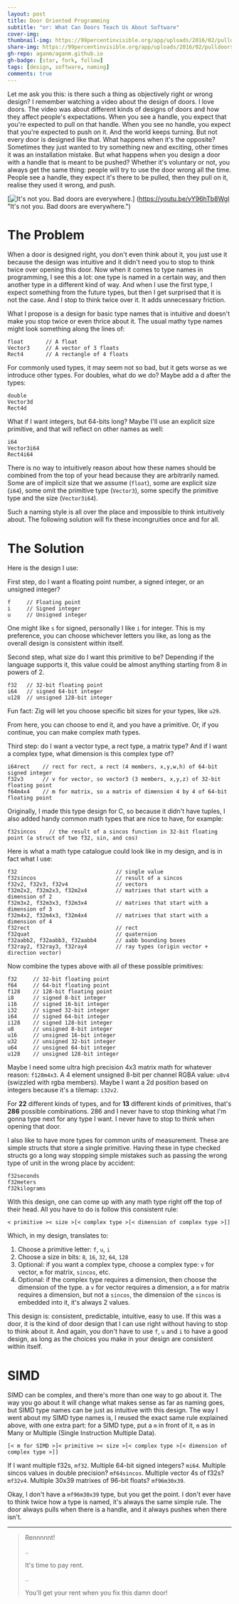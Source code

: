 ```yaml
---
layout: post
title: Door Oriented Programming
subtitle: "or: What Can Doors Teach Us About Software"
cover-img:
thumbnail-img: https://99percentinvisible.org/app/uploads/2016/02/pulldoors.jpg
share-img: https://99percentinvisible.org/app/uploads/2016/02/pulldoors.jpg
gh-repo: aganm/aganm.github.io
gh-badge: [star, fork, follow]
tags: [design, software, naming]
comments: true
---
```


Let me ask you this: is there such a thing as objectively right or wrong design?
I remember watching a video about the design of doors. I love doors. The video
was about different kinds of designs of doors and how they affect people's
expectations. When you see a handle, you expect that you're expected to pull
on that handle.  When you see no handle, you expect that you're expected to
push on it. And the world keeps turning. But not every door is designed like
that.  What happens when it's the opposite? Sometimes they just wanted to try
something new and exciting, other times it was an installation mistake. But what
happens when you design a door with a handle that is meant to be pushed?
Whether it's voluntary or not, you always get the same thing:
people will try to use the door wrong all the time. People see a handle, they
expect it's there to be pulled, then they pull on it, realise they used it
wrong, and push.

[![It's not you. Bad doors are everywhere.](https://99percentinvisible.org/app/uploads/2016/02/pulldoors.jpg)]
(https://youtu.be/yY96hTb8WgI "It's not you. Bad doors are everywhere.")

# The Problem

When a door is designed right, you don't even think about it, you just use it
because the design was intuitive and it didn't need you to stop to think twice
over opening this door. Now when it comes to type names in programming, I see
this a lot: one type is named in a certain way, and then another type in a
different kind of way. And when I use the first type, I expect something
from the future types, but then I get surprised that it is not the case.
And I stop to think twice over it. It adds unnecessary friction.

What I propose is a design for basic type names that is intuitive and doesn't
make you stop twice or even thrice about it. The usual mathy type names might
look something along the lines of:

~~~
float       // A float
Vector3     // A vector of 3 floats
Rect4       // A rectangle of 4 floats
~~~

For commonly used types, it may seem not so bad, but it gets worse as we introduce
other types. For doubles, what do we do? Maybe add a d after the types:

~~~
double
Vector3d
Rect4d
~~~

What if I want integers, but 64-bits long? Maybe I'll use an explicit size primitive,
and that will reflect on other names as well:

~~~
i64
Vector3i64
Rect4i64
~~~

There is no way to intuitively reason about how these names should be combined
from the top of your head because they are arbitrarily named. Some are of
implicit size that we assume (`float`), some are explicit size (`i64`), some
omit the primitive type  (`Vector3`), some specify the primitive type and the
size (`Vector3i64`).

Such a naming style is all over the place and impossible to think intuitively
about. The following solution will fix these incongruities once and for all.

# The Solution

Here is the design I use:

First step, do I want a floating point number, a signed integer, or an unsigned integer?

~~~
f     // Floating point
i     // Signed integer
u     // Unsigned integer
~~~

One might like `s` for signed, personally I like `i` for integer. This
is my preference, you can choose whichever letters you like, as long as
the overall design is consistent within itself.

Second step, what size do I want this primitive to be? Depending if the language
supports it, this value could be almost anything starting from 8 in powers of 2.

~~~
f32   // 32-bit floating point
i64   // signed 64-bit integer
u128  // unsigned 128-bit integer
~~~

Fun fact: Zig will let you choose specific bit sizes for your types, like `u29`.

From here, you can choose to end it, and you have a primitive.
Or, if you continue, you can make complex math types.

Third step: do I want a vector type, a rect type, a matrix type?
And if I want a complex type, what dimension is this complex type of?

~~~
i64rect    // rect for rect, a rect (4 members, x,y,w,h) of 64-bit signed integer
f32v3      // v for vector, so vector3 (3 members, x,y,z) of 32-bit floating point
f64m4x4    // m for matrix, so a matrix of dimension 4 by 4 of 64-bit floating point
~~~

Originally, I made this type design for C, so because it didn't have tuples, I also
added handy common math types that are nice to have, for example:

~~~
f32sincos    // the result of a sincos function in 32-bit floating point (a struct of two f32, sin, and cos)
~~~

Here is what a math type catalogue could look like in my design, and is in fact
what I use:

~~~
f32                               // single value
f32sincos                         // result of a sincos
f32v2, f32v3, f32v4               // vectors
f32m2x2, f32m2x3, f32m2x4         // matrixes that start with a dimension of 2
f32m3x2, f32m3x3, f32m3x4         // matrixes that start with a dimension of 3
f32m4x2, f32m4x3, f32m4x4         // matrixes that start with a dimension of 4
f32rect                           // rect
f32quat                           // quaternion
f32aabb2, f32aabb3, f32aabb4      // aabb bounding boxes
f32ray2, f32ray3, f32ray4         // ray types (origin vector + direction vector)
~~~

Now combine the types above with all of these possible primitives:

~~~
f32     // 32-bit floating point
f64     // 64-bit floating point
f128    // 128-bit floating point
i8      // signed 8-bit integer
i16     // signed 16-bit integer
i32     // signed 32-bit integer
i64     // signed 64-bit integer
i128    // signed 128-bit integer
u8      // unsigned 8-bit integer
u16     // unsigned 16-bit integer
u32     // unsigned 32-bit integer
u64     // unsigned 64-bit integer
u128    // unsigned 128-bit integer
~~~

Maybe I need some ultra high precision 4x3 matrix math for whatever reason: `f128m4x3`.
A 4 element unsigned 8-bit per channel RGBA value: `u8v4` (swizzled with rgba members).
Maybe I want a 2d position based on integers because it's a tilemap: `i32v2`.

For **22** different kinds of types, and for **13** different kinds of primitives, that's **286** possible combinations.
286 and I never have to stop thinking what I'm gonna type next for any type I
want. I never have to stop to think when opening that door.

I also like to have more types for common units of measurement. These are
simple structs that store a single primitive. Having these in type checked structs go
a long way stopping simple mistakes such as passing the wrong type of unit in the
wrong place by accident:

~~~
f32seconds
f32meters
f32kilograms
~~~

With this design, one can come up with any math type right off the top of their
head. All you have to do is follow this consistent rule:

    < primitive >< size >[< complex type >[< dimension of complex type >]]
 
Which, in my design, translates to:

1. Choose a primitive letter: `f`, `u`, `i`
2. Choose a size in bits: `8`, `16`, `32`, `64`, `128`
3. Optional: if you want a complex type, choose a complex type: `v` for vector, `m` for matrix, `sincos`, etc.
4. Optional: if the complex type requires a dimension, then choose the dimension of the type.
             a `v` for vector requires a dimension, a `m` for matrix requires a dimension,
             but not a `sincos`, the dimension of the `sincos` is embedded into it, it's always 2 values.

This design is: consistent, predictable, intuitive, easy to use. If this was a
door, it is the kind of door design that I can use right without having to stop
to think about it. And again, you don't have to use `f`, `u` and `i` to have a good design,
as long as the choices you make in your design are consistent within itself.

# SIMD

SIMD can be complex, and there's more than one way to go about it.
The way you go about it will change what makes sense as far as naming goes,
but SIMD type names can be just as intuitive with this design.
The way I went about my SIMD type names is, I reused the exact same rule
explained above, with one extra part: for a SIMD type, put a `m` in front of
it, `m` as in Many or Multiple (Single Instruction Multiple Data).

    [< m for SIMD >]< primitive >< size >[< complex type >[< dimension of complex type >]]

If I want multiple f32s, `mf32`.
Multiple 64-bit signed integers? `mi64`.
Multiple sincos values in double precision? `mf64sincos`.
Multiple vector 4s of f32s? `mf32v4`.
Multiple 30x39 matrixes of 96-bit floats? `mf96m30x39`.

Okay, I don't have a `mf96m30x39` type, but you get the point.
I don't ever have to think twice how a type is named, it's always the same simple
rule. The door always pulls when there is a handle, and it always pushes when
there isn't.


---

>    
> 
> Rennnnnt!
> 
> 
> ..
> 
> 
> It's time to pay rent.
> 
> 
> ..
> 
> 
> You'll get your rent when you fix this damn door!
> 
>
